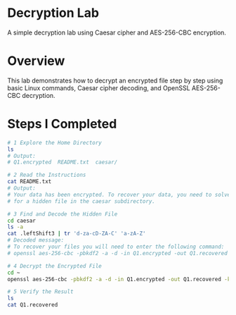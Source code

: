 # Decryption Lab
A simple decryption lab using Caesar cipher and AES-256-CBC encryption.

#  Overview
This lab demonstrates how to decrypt an encrypted file step by step using basic Linux commands, Caesar cipher decoding, and OpenSSL AES-256-CBC decryption.

#  Steps I Completed
```bash
# 1 Explore the Home Directory
ls
# Output:
# Q1.encrypted  README.txt  caesar/

# 2 Read the Instructions
cat README.txt
# Output:
# Your data has been encrypted. To recover your data, you need to solve a cipher
# for a hidden file in the caesar subdirectory.

# 3 Find and Decode the Hidden File
cd caesar
ls -a
cat .leftShift3 | tr 'd-za-cD-ZA-C' 'a-zA-Z'
# Decoded message:
# To recover your files you will need to enter the following command:
# openssl aes-256-cbc -pbkdf2 -a -d -in Q1.encrypted -out Q1.recovered -k ettubrute

# 4 Decrypt the Encrypted File
cd ~
openssl aes-256-cbc -pbkdf2 -a -d -in Q1.encrypted -out Q1.recovered -k ettubrute

# 5 Verify the Result
ls
cat Q1.recovered
